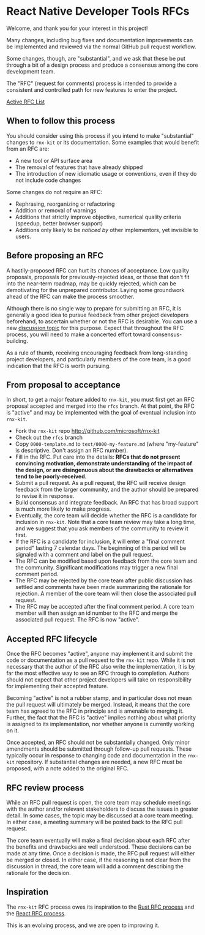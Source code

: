 # React Native Developer Tools RFCs

Welcome, and thank you for your interest in this project!

Many changes, including bug fixes and documentation improvements can be
implemented and reviewed via the normal GitHub pull request workflow.

Some changes, though, are "substantial", and we ask that these be put through a
bit of a design process and produce a consensus among the core development team.

The "RFC" (request for comments) process is intended to provide a consistent and
controlled path for new features to enter the project.

[Active RFC List](https://github.com/microsoft/rnx-kit/pulls?q=is%3Aopen+is%3Apr+label%3ARFC)

## When to follow this process

You should consider using this process if you intend to make "substantial"
changes to `rnx-kit` or its documentation. Some examples that would benefit from
an RFC are:

- A new tool or API surface area
- The removal of features that have already shipped
- The introduction of new idiomatic usage or conventions, even if they do not
  include code changes

Some changes do not require an RFC:

- Rephrasing, reorganizing or refactoring
- Addition or removal of warnings
- Additions that strictly improve objective, numerical quality criteria
  (speedup, better browser support)
- Additions only likely to be _noticed by_ other implementors, yet invisible to
  users.

## Before proposing an RFC

A hastily-proposed RFC can hurt its chances of acceptance. Low quality
proposals, proposals for previously-rejected ideas, or those that don't fit into
the near-term roadmap, may be quickly rejected, which can be demotivating for
the unprepared contributor. Laying some groundwork ahead of the RFC can make the
process smoother.

Although there is no single way to prepare for submitting an RFC, it is
generally a good idea to pursue feedback from other project developers
beforehand, to ascertain whether or not the RFC is desirable. You can use a new
[discussion topic](https://github.com/microsoft/rnx-kit/discussions) for this
purpose. Expect that throughout the RFC process, you will need to make a
concerted effort toward consensus-building.

As a rule of thumb, receiving encouraging feedback from long-standing project
developers, and particularly members of the core team, is a good indication that
the RFC is worth pursuing.

## From proposal to acceptance

In short, to get a major feature added to `rnx-kit`, you must first get an RFC
proposal accepted and merged into the `rfcs` branch. At that point, the RFC is
"active" and may be implemented with the goal of eventual inclusion into
`rnx-kit`.

- Fork the `rnx-kit` repo http://github.com/microsoft/rnx-kit
- Check out the `rfcs` branch
- Copy `0000-template.md` to `text/0000-my-feature.md` (where "my-feature" is
  descriptive. Don't assign an RFC number).
- Fill in the RFC. Put care into the details: **RFCs that do not present
  convincing motivation, demonstrate understanding of the impact of the design,
  or are disingenuous about the drawbacks or alternatives tend to be
  poorly-received**.
- Submit a pull request. As a pull request, the RFC will receive design feedback
  from the larger community, and the author should be prepared to revise it in
  response.
- Build consensus and integrate feedback. An RFC that has broad support is much
  more likely to make progress.
- Eventually, the core team will decide whether the RFC is a candidate for
  inclusion in `rnx-kit`. Note that a core team review may take a long time, and
  we suggest that you ask members of the community to review it first.
- If the RFC is a candidate for inclusion, it will enter a "final comment
  period" lasting 7 calendar days. The beginning of this period will be signaled
  with a comment and label on the pull request.
- The RFC can be modified based upon feedback from the core team and the
  community. Significant modifications may trigger a new final comment period.
- The RFC may be rejected by the core team after public discussion has settled
  and comments have been made summarizing the rationale for rejection. A member
  of the core team will then close the associated pull request.
- The RFC may be accepted after the final comment period. A core team member
  will then assign an id number to the RFC and merge the associated pull
  request. The RFC is now "active".

## Accepted RFC lifecycle

Once the RFC becomes "active", anyone may implement it and submit the code or
documentation as a pull request to the `rnx-kit` repo. While it is not necessary
that the author of the RFC also write the implementation, it is by far the most
effective way to see an RFC through to completion. Authors should not expect
that other project developers will take on responsibility for implementing their
accepted feature.

Becoming "active" is not a rubber stamp, and in particular does not mean the
pull request will ultimately be merged. Instead, it means that the core team has
agreed to the RFC in principle and is amenable to merging it. Further, the fact
that the RFC is "active" implies nothing about what priority is assigned to its
implementation, nor whether anyone is currently working on it.

Once accepted, an RFC should not be substantially changed. Only minor amendments
should be submitted through follow-up pull requests. These typically occur in
response to changing code and documentation in the `rnx-kit` repository. If
substantial changes are needed, a new RFC must be proposed, with a note added to
the original RFC.

## RFC review process

While an RFC pull request is open, the core team may schedule meetings with the
author and/or relevant stakeholders to discuss the issues in greater detail. In
some cases, the topic may be discussed at a core team meeting. In either case, a
meeting summary will be posted back to the RFC pull request.

The core team eventually will make a final decision about each RFC after the
benefits and drawbacks are well understood. These decisions can be made at any
time. Once a decision is made, the RFC pull request will either be merged or
closed. In either case, if the reasoning is not clear from the discussion in
thread, the core team will add a comment describing the rationale for the
decision.

## Inspiration

The `rnx-kit` RFC process owes its inspiration to the
[Rust RFC process](https://github.com/rust-lang/rfcs) and the
[React RFC process](https://github.com/reactjs/rfcs).

This is an evolving process, and we are open to improving it.
